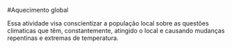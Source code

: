 #Aquecimento global

Essa atividade visa conscientizar a população local sobre as questões climaticas que têm, constantemente, atingido o local e causando mudanças repentinas e extremas de temperatura.
